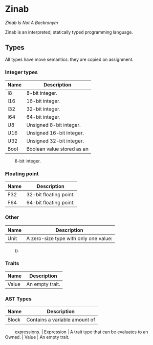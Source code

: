 # Zinab

*Zinab Is Not A Backronym*

Zinab is an interpreted,
statically typed programming
language.

## Types

All types have move semantics: they are copied on assignment.

### Integer types

| Name | Description
|------|-------------
| I8   | 8-bit integer.
| I16  | 16-bit integer.
| I32  | 32-bit integer.
| I64  | 64-bit integer.
| U8   | Unsigned 8-bit integer.
| U16  | Unsigned 16-bit integer.
| U32  | Unsigned 32-bit integer.
| Bool | Boolean value stored as an 
         8-bit integer.

### Floating point

| Name | Description
|------|-------------
| F32  | 32-bit floating point.
| F64  | 64-bit floating point.

### Other

| Name | Description
|------|-------------
| Unit | A zero-size type with only one value: 
         ().

### Traits

| Name | Description
|------|-------------
| Value | An empty trait.

### AST Types

| Name | Description
|------|-------------
| Block | Contains a variable amount of 
          expressions.
| Expression | A trait type that can be evaluates to an Owned<Value>.
| Value | An empty trait.